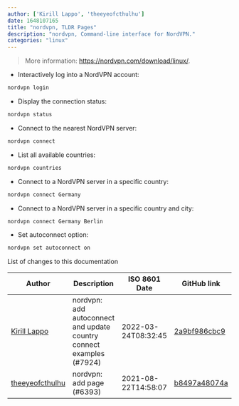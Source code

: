 ```yaml
---
author: ['Kirill Lappo', 'theeyeofcthulhu']
date: 1648107165
title: "nordvpn, TLDR Pages"
description: "nordvpn, Command-line interface for NordVPN."
categories: "linux"
---
```

> More information: <https://nordvpn.com/download/linux/>.

- Interactively log into a NordVPN account:

```bash
nordvpn login
```

- Display the connection status:

```bash
nordvpn status
```

- Connect to the nearest NordVPN server:

```bash
nordvpn connect
```

- List all available countries:

```bash
nordvpn countries
```

- Connect to a NordVPN server in a specific country:

```bash
nordvpn connect Germany
```

- Connect to a NordVPN server in a specific country and city:

```bash
nordvpn connect Germany Berlin
```

- Set autoconnect option:

```bash
nordvpn set autoconnect on
```
List of changes to this documentation


Author | Description | ISO 8601 Date | GitHub link
------|-----|-----|-----
[Kirill Lappo](mailto:kirill-lappo@outlook.com) | nordvpn: add autoconnect and update country connect examples (#7924) | 2022-03-24T08:32:45 | [2a9bf986cbc9](https://github.com/tldr-pages/tldr/commit/2a9bf986cbc94e894e93d3878f9f950aefdd9250)
[theeyeofcthulhu](mailto:81586157+theeyeofcthulhu@users.noreply.github.com) | nordvpn: add page (#6393) | 2021-08-22T14:58:07 | [b8497a48074a](https://github.com/tldr-pages/tldr/commit/b8497a48074aad382d1f98399af2094b4dbdaa8a)

